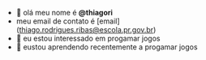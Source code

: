 - 👋 olá meu nome é **@thiagori**
- meu email de contato é [email] (thiago.rodrigues.ribas@escola.pr.gov.br)
- 👀 eu estou interessado em progamar jogos
- 🌱 eustou aprendendo recentemente a progamar jogos
